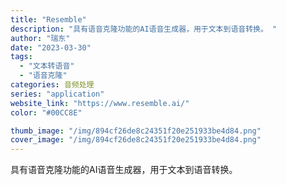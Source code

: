 ```yaml
---
title: "Resemble"
description: "具有语音克隆功能的AI语音生成器，用于文本到语音转换。 "
author: "瑞东"
date: "2023-03-30"
tags:
  - "文本转语音"
  - "语音克隆"
categories: 音频处理
series: "application"
website_link: "https://www.resemble.ai/"
color: "#00CC8E"

thumb_image: "/img/894cf26de8c24351f20e251933be4d84.png"
cover_image: "/img/894cf26de8c24351f20e251933be4d84.png"
---
```


具有语音克隆功能的AI语音生成器，用于文本到语音转换。 